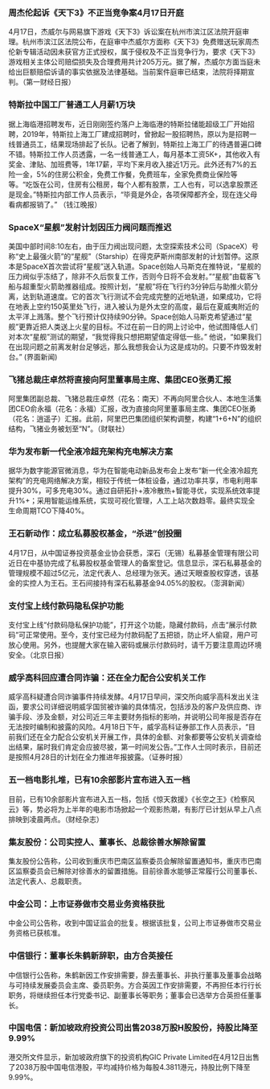 ### 周杰伦起诉《天下3》不正当竞争案4月17日开庭
4月17日，杰威尔与网易旗下游戏《天下3》诉讼案在杭州市滨江区法院开庭审理。杭州市滨江区法院公布，在庭审中杰威尔方面称《天下3》免费赠送玩家周杰伦新专辑活动因未获官方正式授权，属于侵权及不正当竞争行为，要求《天下3》游戏相关主体公司赔偿损失及合理费用共计205万元。据了解，杰威尔方面当庭未给出巨额赔偿诉请的事实依据及法律基础。当前案件庭审已结束，法院将择期宣判。（第一财经日报）
### 特斯拉中国工厂普通工人月薪1万块
据上海临港招聘发布，近日刚刚签约落户上海临港的特斯拉储能超级工厂开始招聘，2019年，特斯拉上海工厂建成招聘时，曾掀起一股招聘热，原以为是招聘一线普通员工，结果现场排起了长队。记者了解到，特斯拉上海工厂的待遇普遍口碑不错。特斯拉工作人员透露，一名一线普通工人，每月基本工资5K+，其他收入有奖金、津贴、加班费等，1年17薪，平均下来月收入接近1万元。此外还有7%的五险一金，5%的住房公积金，免费工作餐，免费班车，全家免费商业保险等等。“吃饭在公司，住房有公租房，每个人都有股票，工人也有，可以选拿股票还是现金。”特斯拉内部工作人员表示，“毕竟是外企，各项保障都齐全，现在连父母看病都报销了。” （钱江晚报）
### SpaceX“星舰”发射计划因压力阀问题而推迟
美国中部时间8:10左右，由于压力阀出现问题，太空探索技术公司（SpaceX）号称“史上最强火箭”的“星舰”（Starship）在得克萨斯州南部发射的计划暂停。这原本是SpaceX首次尝试将“星舰”送入轨道。Space创始人马斯克在推特说，“星舰的压力阀似乎冻结了，除非不久后恢复工作，否则今日将不会发射。”“星舰”由载客飞船与超重型火箭助推器组成。按照计划，“星舰”将在飞行约3分钟后与助推火箭分离，达到轨道速度。它的首次飞行测试不会完成完整的近地轨道，如果成功，它将在地表上空约150英里处飞行，进入被认为是外太空的高度，最后在夏威夷附近的太平洋上溅落。整个飞行预计仅持续90分钟。Space创始人马斯克希望通过“星舰”更靠近把人类送上火星的目标。不过在前一日的网上讨论中，他试图降低人们对本次“星舰”测试的期望，“我觉得我只想把期望值定得低一些。” 他说，“如果我们在出现问题之前离发射台足够远，那么我想我会认为这是成功的。只要不炸毁发射台。” (界面新闻)
### 飞猪总裁庄卓然将直接向阿里董事局主席、集团CEO张勇汇报
阿里集团副总裁、飞猪总裁庄卓然（花名：南天）不再向阿里合伙人、本地生活集团CEO俞永福（花名：永福）汇报，改为直接向阿里董事局主席、集团CEO张勇（花名：逍遥子）汇报。此前，阿里巴巴集团组织架构调整，构建“1+6+N”的组织结构，飞猪业务被划至“N”。（财联社）
### 华为发布新一代全液冷超充架构充电解决方案
据华为数字能源官微消息，华为在智能电动新品发布会上发布“新一代全液冷超充架构”的充电网络解决方案，相较于传统一体桩设备，通过功率共享，市电利用率提升30%，可多充电30%。通过自研拓扑+液冷散热+智能寻优，实现系统效率提升1%+；采用智能运维系统，实现可视化管理，人工上站次数趋零。最终实现全生命周期TCO下降40%。
### 王石新动作：成立私募股权基金，“杀进”创投圈
4月17日，从中国证券投资基金业协会获悉，深石（无锡）私募基金管理有限公司近日在中基协完成了私募股权基金管理人的备案登记。信息显示，深石私募基金的管理规模不超过5亿元，法定代表人、总经理为张天。通过天眼查股权穿透，该基金的实控人为王石。王石间接持有深石私募基金94.05%的股权。（澎湃新闻）
### 支付宝上线付款码隐私保护功能
支付宝上线“付款码隐私保护功能”，打开这个功能，隐藏付款码，点击“展示付款码”可正常使用。至今，支付宝已经为付款码配了五把锁，防止坏人偷窥，用户可放心使用。另外，也提醒大家在输入密码或展示付款码时，请千万要注意周边环境安全。（北京日报）
### 威孚高科回应遭合同诈骗：还在全力配合公安机关工作
威孚高科疑遭合同诈骗事件持续发酵。4月17日早间，深交所向威孚高科发出关注函，要求公司详细说明威孚国贸被诈骗的具体情况，包括涉及的客户及供应商、诈骗手段、涉及金额，对公司近三年主要财务指标的影响，并说明公司年报是否存在无法按时编制和披露的风险。4月18日下午，威孚高科证券部工作人员表示，“目前我们还在全力配合公安机关开展工作，具体的金额、对象都要等公安机关调查给出结果，届时我们肯定会应披尽披，第一时间发公告。”工作人士同时表示，目前还是按照4月28日的计划在全力推进年报披露。（证券时报）
### 五一档电影扎堆，已有10余部影片宣布进入五一档
目前，已有10余部影片宣布进入五一档，包括《惊天救援》《长空之王》《检察风云》等，势必将为上半年的电影市场掀起一个观影热潮，有影厅已计划从早上八点排映到凌晨两点。（财经杂志）
### 集友股份：公司实控人、董事长、总裁徐善水解除留置
集友股份公告称，公司收到重庆市巴南区监察委员会解除留置通知书，重庆市巴南区监察委员会已解除对徐善水的留置措施。目前徐善水能够正常履行公司董事长、法定代表人、总裁职责。
### 中金公司：上市证券做市交易业务资格获批
中金公司公告称，收到中国证监会的批复。根据该批复，公司上市证券做市交易业务资格已获核准。
### 中信银行：董事长朱鹤新辞职，由方合英接任
中信银行公告称，朱鹤新因工作安排需要，辞去董事长、非执行董事及董事会战略与可持续发展委员会主席、委员职务。方合英因工作安排需要，不再担任本行行长职务，将继续担任本行党委书记、副董事长等职务；董事会已选举方合英担任董事长。
### 中国电信：新加坡政府投资公司出售2038万股H股股份，持股比降至9.99%
港交所文件显示，新加坡政府旗下的投资机构GIC Private Limited在4月12日出售了2038万股中国电信港股，平均减持价格为每股4.3811港元，持股比例下降至9.99%。
